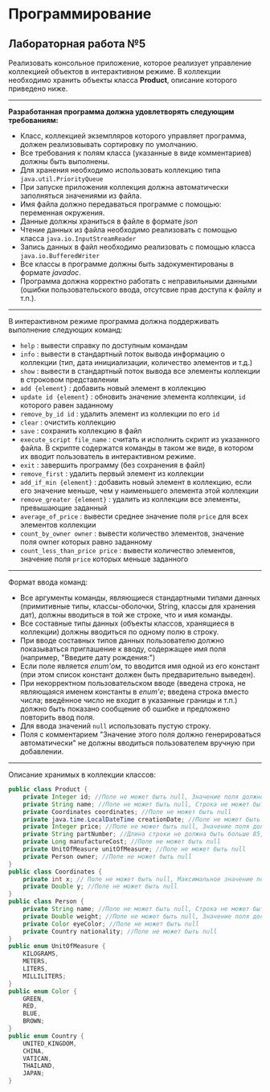 # Программирование
## Лабораторная работа №5
Реализовать консольное приложение, которое реализует управление коллекцией объектов в интерактивном режиме. В коллекции необходимо хранить объекты класса **Product**, описание которого приведено ниже.
***
**Разработанная программа должна удовлетворять следующим требованиям:**
+	Класс, коллекцией экземпляров которого управляет программа, должен реализовывать сортировку по умолчанию.
+	Все требования к полям класса (указанные в виде комментариев) должны быть выполнены.
+	Для хранения необходимо использовать коллекцию типа `java.util.PriorityQueue`
+	При запуске приложения коллекция должна автоматически заполняться значениями из файла.
+	Имя файла должно передаваться программе с помощью: переменная окружения.
+	Данные должны храниться в файле в формате *json*
+	Чтение данных из файла необходимо реализовать с помощью класса `java.io.InputStreamReader`
+	Запись данных в файл необходимо реализовать с помощью класса `java.io.BufferedWriter`
+	Все классы в программе должны быть задокументированы в формате *javadoc*.
+	Программа должна корректно работать с неправильными данными (ошибки пользовательского ввода, отсутсвие прав доступа к файлу и т.п.).
***
В интерактивном режиме программа должна поддерживать выполнение следующих команд:
+	`help` : вывести справку по доступным командам
+	`info` : вывести в стандартный поток вывода информацию о коллекции (тип, дата инициализации, количество элементов и т.д.)
+	`show` : вывести в стандартный поток вывода все элементы коллекции в строковом представлении
+	`add {element}` : добавить новый элемент в коллекцию
+	`update id {element}` : обновить значение элемента коллекции, `id` которого равен заданному
+	`remove_by_id id` : удалить элемент из коллекции по его `id`
+	`clear` : очистить коллекцию
+	`save` : сохранить коллекцию в файл
+	`execute_script file_name` : считать и исполнить скрипт из указанного файла. В скрипте содержатся команды в таком же виде, в котором их вводит пользователь в интерактивном режиме.
+	`exit` : завершить программу (без сохранения в файл)
+	`remove_first` : удалить первый элемент из коллекции
+	`add_if_min {element}` : добавить новый элемент в коллекцию, если его значение меньше, чем у наименьшего элемента этой коллекции
+	`remove_greater {element}` : удалить из коллекции все элементы, превышающие заданный
+	`average_of_price` : вывести среднее значение поля `price` для всех элементов коллекции
+	`count_by_owner owner` : вывести количество элементов, значение поля owner которых равно заданному
+	`count_less_than_price price` : вывести количество элементов, значение поля `price` которых меньше заданного
***
Формат ввода команд:
+	Все аргументы команды, являющиеся стандартными типами данных (примитивные типы, классы-оболочки, String, классы для хранения дат), должны вводиться в той же строке, что и имя команды.
+	Все составные типы данных (объекты классов, хранящиеся в коллекции) должны вводиться по одному полю в строку.
+	При вводе составных типов данных пользователю должно показываться приглашение к вводу, содержащее имя поля (например, "Введите дату рождения:")
+	Если поле является *enum'ом*, то вводится имя одной из его констант (при этом список констант должен быть предварительно выведен).
+	При некорректном пользовательском вводе (введена строка, не являющаяся именем константы в *enum'е*; введена строка вместо числа; введённое число не входит в указанные границы и т.п.) должно быть показано сообщение об ошибке и предложено повторить ввод поля.
+	Для ввода значений `null` использовать пустую строку.
+	Поля с комментарием "Значение этого поля должно генерироваться автоматически" не должны вводиться пользователем вручную при добавлении.
***
Описание хранимых в коллекции классов:
```Java 
public class Product {
    private Integer id; //Поле не может быть null, Значение поля должно быть больше 0, Значение этого поля должно быть уникальным, Значение этого поля должно генерироваться автоматически
    private String name; //Поле не может быть null, Строка не может быть пустой
    private Coordinates coordinates; //Поле не может быть null
    private java.time.LocalDateTime creationDate; //Поле не может быть null, Значение этого поля должно генерироваться автоматически
    private Integer price; //Поле не может быть null, Значение поля должно быть больше 0
    private String partNumber; //Длина строки не должна быть больше 85, Длина строки должна быть не меньше 15, Строка не может быть пустой, Поле не может быть null
    private Long manufactureCost; //Поле не может быть null
    private UnitOfMeasure unitOfMeasure; //Поле не может быть null
    private Person owner; //Поле не может быть null
}
public class Coordinates {
    private int x; // Поле не может быть null, Максимальное значение поля: 857
    private Double y; //Поле не может быть null
}
public class Person {
    private String name; //Поле не может быть null, Строка не может быть пустой
    private Double weight; //Поле не может быть null, Значение поля должно быть больше 0
    private Color eyeColor; //Поле не может быть null
    private Country nationality; //Поле не может быть null
}
public enum UnitOfMeasure {
    KILOGRAMS,
    METERS,
    LITERS,
    MILLILITERS;
}
public enum Color {
    GREEN,
    RED,
    BLUE,
    BROWN;
}
public enum Country {
    UNITED_KINGDOM,
    CHINA,
    VATICAN,
    THAILAND,
    JAPAN;
}
```
